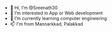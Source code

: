 - 👋 Hi, I’m @Sreenath30
- 👀 I’m interested in App or Web development
- 🌱 I’m currently learning computer engineering 
- 📫 I'm from Mannarkkad, Palakkad

<!---
Sreenath30/Sreenath30 is a ✨ special ✨ repository because its `README.md` (this file) appears on your GitHub profile.
You can click the Preview link to take a look at your changes.
--->
